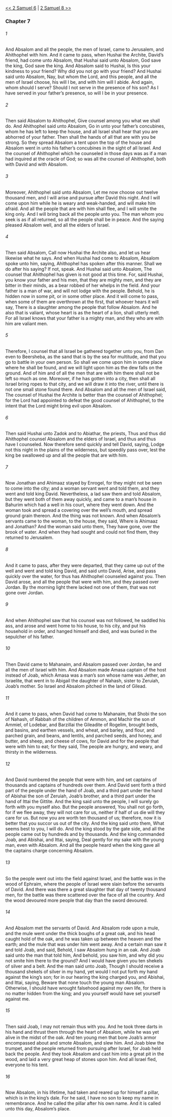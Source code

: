 [<< 2 Samuel 6](2%20Samuel%206)  |  [2 Samuel 8 >>](2%20Samuel%208)

### Chapter 7
###### 1
And Absalom and all the people, the men of Israel, came to Jerusalem, and Ahithophel with him. And it came to pass, when Hushai the Archite, David’s friend, had come unto Absalom, that Hushai said unto Absalom, God save the king, God save the king. And Absalom said to Hushai, Is this your kindness to your friend? Why did you not go with your friend? And Hushai said unto Absalom, Nay, but whom the Lord, and this people, and all the men of Israel choose, his will I be, and with him will I abide. And again, whom should I serve? Should I not serve in the presence of his son? As I have served in your father’s presence, so will I be in your presence.

###### 2
Then said Absalom to Ahithophel, Give counsel among you what we shall do. And Ahithophel said unto Absalom, Go in unto your father’s concubines, whom he has left to keep the house, and all Israel shall hear that you are abhorred of your father. Then shall the hands of all that are with you be strong. So they spread Absalom a tent upon the top of the house and Absalom went in unto his father’s concubines in the sight of all Israel. And the counsel of Ahithophel which he counseled in those days was as if a man had inquired at the oracle of God; so was all the counsel of Ahithophel, both with David and with Absalom.

###### 3
Moreover, Ahithophel said unto Absalom, Let me now choose out twelve thousand men, and I will arise and pursue after David this night. And I will come upon him while he is weary and weak-handed, and will make him afraid. And all the people that are with him shall flee, and I will smite the king only. And I will bring back all the people unto you. The man whom you seek is as if all returned, so all the people shall be in peace. And the saying pleased Absalom well, and all the elders of Israel.

###### 4
Then said Absalom, Call now Hushai the Archite also, and let us hear likewise what he says. And when Hushai had come to Absalom, Absalom spoke unto him, saying, Ahithophel has spoken after this manner. Shall we do after his saying? If not, speak. And Hushai said unto Absalom, The counsel that Ahithophel has given is not good at this time. For, said Hushai, you know your father and his men, that they are mighty men, and they are bitter in their minds, as a bear robbed of her whelps in the field. And your father is a man of war, and will not lodge with the people. Behold, he is hidden now in some pit, or in some other place. And it will come to pass, when some of them are overthrown at the first, that whoever hears it will say, There is a slaughter among the people that follow Absalom. And he also that is valiant, whose heart is as the heart of a lion, shall utterly melt. For all Israel knows that your father is a mighty man, and they who are with him are valiant men.

###### 5
Therefore, I counsel that all Israel be gathered together unto you, from Dan even to Beersheba, as the sand that is by the sea for multitude, and that you go to battle in your own person. So shall we come upon him in some place where he shall be found, and we will light upon him as the dew falls on the ground. And of him and of all the men that are with him there shall not be left so much as one. Moreover, if he has gotten into a city, then shall all Israel bring ropes to that city, and we will draw it into the river, until there is not one small stone found there. And Absalom and all the men of Israel said, The counsel of Hushai the Archite is better than the counsel of Ahithophel; for the Lord had appointed to defeat the good counsel of Ahithophel, to the intent that the Lord might bring evil upon Absalom.

###### 6
Then said Hushai unto Zadok and to Abiathar, the priests, Thus and thus did Ahithophel counsel Absalom and the elders of Israel, and thus and thus have I counseled. Now therefore send quickly and tell David, saying, Lodge not this night in the plains of the wilderness, but speedily pass over, lest the king be swallowed up and all the people that are with him.

###### 7
Now Jonathan and Ahimaaz stayed by Enrogel, for they might not be seen to come into the city; and a woman servant went and told them, and they went and told king David. Nevertheless, a lad saw them and told Absalom, but they went both of them away quickly, and came to a man’s house in Bahurim which had a well in his court, where they went down. And the woman took and spread a covering over the well’s mouth, and spread ground grain thereon. And the thing was not known. And when Absalom’s servants came to the woman, to the house, they said, Where is Ahimaaz and Jonathan? And the woman said unto them, They have gone, over the brook of water. And when they had sought and could not find them, they returned to Jerusalem.

###### 8
And it came to pass, after they were departed, that they came up out of the well and went and told king David, and said unto David, Arise, and pass quickly over the water, for thus has Ahithophel counseled against you. Then David arose, and all the people that were with him, and they passed over Jordan. By the morning light there lacked not one of them, that was not gone over Jordan.

###### 9
And when Ahithophel saw that his counsel was not followed, he saddled his ass, and arose and went home to his house, to his city, and put his household in order, and hanged himself and died, and was buried in the sepulcher of his father.

###### 10
Then David came to Mahanaim, and Absalom passed over Jordan, he and all the men of Israel with him. And Absalom made Amasa captain of the host instead of Joab, which Amasa was a man’s son whose name was Jether, an Israelite, that went in to Abigail the daughter of Nahash, sister to Zeruiah, Joab’s mother. So Israel and Absalom pitched in the land of Gilead.

###### 11
And it came to pass, when David had come to Mahanaim, that Shobi the son of Nahash, of Rabbah of the children of Ammon, and Machir the son of Ammiel, of Lodebar, and Barzillai the Gileadite of Rogelim, brought beds, and basins, and earthen vessels, and wheat, and barley, and flour, and parched grain, and beans, and lentils, and parched seeds, and honey, and butter, and sheep, and cheese of cows, for David and for the people that were with him to eat; for they said, The people are hungry, and weary, and thirsty in the wilderness.

###### 12
And David numbered the people that were with him, and set captains of thousands and captains of hundreds over them. And David sent forth a third part of the people under the hand of Joab, and a third part under the hand of Abishai the son of Zeruiah, Joab’s brother, and a third part under the hand of Ittai the Gittite. And the king said unto the people, I will surely go forth with you myself also. But the people answered, You shall not go forth, for if we flee away, they will not care for us, neither if half of us die will they care for us. But now you are worth ten thousand of us; therefore, now it is better that you succor us out of the city. And the king said unto them, What seems best to you, I will do. And the king stood by the gate side, and all the people came out by hundreds and by thousands. And the king commanded Joab, and Abishai, and Ittai, saying, Deal gently for my sake with the young man, even with Absalom. And all the people heard when the king gave all the captains charge concerning Absalom.

###### 13
So the people went out into the field against Israel, and the battle was in the wood of Ephraim, where the people of Israel were slain before the servants of David. And there was there a great slaughter that day of twenty thousand men, for the battle was there scattered over the face of all the country. And the wood devoured more people that day than the sword devoured.

###### 14
And Absalom met the servants of David. And Absalom rode upon a mule, and the mule went under the thick boughs of a great oak, and his head caught hold of the oak, and he was taken up between the heaven and the earth; and the mule that was under him went away. And a certain man saw it and told Joab, and said, Behold, I saw Absalom hung in an oak. And Joab said unto the man that told him, And behold, you saw him, and why did you not smite him there to the ground? And I would have given you ten shekels of silver and a belt. And the man said unto Joab, Though I should receive a thousand shekels of silver in my hand, yet would I not put forth my hand against the king’s son; for in our hearing the king charged you, and Abishai, and Ittai, saying, Beware that none touch the young man Absalom. Otherwise, I should have wrought falsehood against my own life, for there is no matter hidden from the king; and you yourself would have set yourself against me.

###### 15
Then said Joab, I may not remain thus with you. And he took three darts in his hand and thrust them through the heart of Absalom, while he was yet alive in the midst of the oak. And ten young men that bore Joab’s armor encompassed about and smote Absalom, and slew him. And Joab blew the trumpet, and the people returned from pursuing after Israel, for Joab held back the people. And they took Absalom and cast him into a great pit in the wood, and laid a very great heap of stones upon him. And all Israel fled, everyone to his tent.

###### 16
Now Absalom, in his lifetime, had taken and reared up for himself a pillar, which is in the king’s dale. For he said, I have no son to keep my name in remembrance. And he called the pillar after his own name. And it is called unto this day, Absalom’s place.